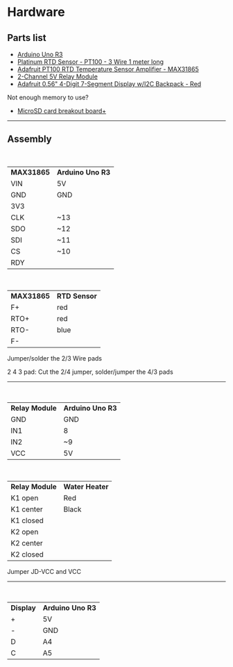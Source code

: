 # Hardware

## Parts list
* [Arduino Uno R3](https://www.adafruit.com/product/50)
* [Platinum RTD Sensor - PT100 - 3 Wire 1 meter long](https://www.adafruit.com/product/3290)
* [Adafruit PT100 RTD Temperature Sensor Amplifier - MAX31865](https://www.adafruit.com/product/3328)
* [2-Channel 5V Relay Module](https://www.sainsmart.com/products/2-channel-5v-relay-module)
* [Adafruit 0.56" 4-Digit 7-Segment Display w/I2C Backpack - Red](https://www.adafruit.com/product/878)

Not enough memory to use?
* [MicroSD card breakout board+](https://www.adafruit.com/product/254)

---

## Assembly


<table>
  <tr>
    <td><b><a "https://www.adafruit.com/product/3328">MAX31865</a></b></td>
    <td><b><a "https://www.adafruit.com/product/50">Arduino Uno R3</a></b></td>
  </tr>
  <tr>  <td>VIN</td>  <td>5V</td>   </tr>
  <tr>  <td>GND</td>  <td>GND</td>  </tr>
  <tr>  <td>3V3</td>  <td></td>     </tr>
  <tr>  <td>CLK</td>  <td>~13</td>  </tr>
  <tr>  <td>SDO</td>  <td>~12</td>  </tr>
  <tr>  <td>SDI</td>  <td>~11</td>  </tr>
  <tr>  <td>CS</td>   <td>~10</td>  </tr>
  <tr>  <td>RDY</td>  <td></td>     </tr>
</table>
<table>
  <tr>
    <td><b><a "https://www.adafruit.com/product/3328">MAX31865</a></b></td>
    <td><b><a "https://www.adafruit.com/product/3290">RTD Sensor</a></b></td>
  </tr>
  <tr>  <td>F+</td>    <td>red</td>   </tr>
  <tr>  <td>RTO+</td>  <td>red</td>  </tr>
  <tr>  <td>RTO-</td>  <td>blue</td>     </tr>
  <tr>  <td>F-</td>    <td></td>  </tr>
</table>

Jumper/solder the 2/3 Wire pads

2 4 3 pad:  Cut the 2/4 jumper, solder/jumper the 4/3 pads

---

<table>
  <tr>
    <td><b><a "https://www.sainsmart.com/products/2-channel-5v-relay-module">Relay Module</a></b></td>
    <td><b><a "https://www.adafruit.com/product/50">Arduino Uno R3</a></b></td>
  </tr>
  <tr>  <td>GND</td>  <td>GND</td>  </tr>
  <tr>  <td>IN1</td>  <td>8</td>    </tr>
  <tr>  <td>IN2</td>  <td>~9</td>   </tr>
  <tr>  <td>VCC</td>  <td>5V</td>   </tr>
</table>
<table>
  <tr>
    <td><b><a "https://www.sainsmart.com/products/2-channel-5v-relay-module">Relay Module</a></b></td>
    <td><b>Water Heater</b></td>
  </tr>
  <tr>  <td>K1 open</td>    <td>Red</td>    </tr>
  <tr>  <td>K1 center</td>  <td>Black</td>  </tr>
  <tr>  <td>K1 closed</td>  <td></td>       </tr>
  <tr>  <td>K2 open</td>    <td></td>       </tr>
  <tr>  <td>K2 center</td>  <td></td>       </tr>
  <tr>  <td>K2 closed</td>  <td></td>       </tr>
</table>

Jumper JD-VCC and VCC

---

<table>
  <tr>
    <td><b><a "https://www.adafruit.com/product/878">Display</a></b></td>
    <td><b><a "https://www.adafruit.com/product/50">Arduino Uno R3</a></b></td>
  </tr>
  <tr>  <td>+</td>  <td>5V</td>   </tr>
  <tr>  <td>-</td>  <td>GND</td>  </tr>
  <tr>  <td>D</td>  <td>A4</td>   </tr>
  <tr>  <td>C</td>  <td>A5</td>   </tr>
</table>
